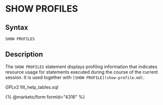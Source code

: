 
# SHOW PROFILES

## Syntax


```
SHOW PROFILES
```

## Description


The `SHOW PROFILES` statement displays profiling information
that indicates resource usage for statements executed during the course of the
current session. It is used together with 
`[SHOW PROFILE](show-profile.md)`.


GPLv2 fill_help_tables.sql


{% @marketo/form formId="4316" %}
